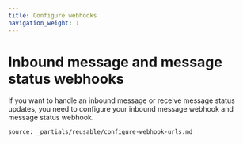 ```yaml
---
title: Configure webhooks
navigation_weight: 1
---
```


# Inbound message and message status webhooks

If you want to handle an inbound message or receive message status updates, you need to configure your inbound message webhook and message status webhook.

```partial
source: _partials/reusable/configure-webhook-urls.md
```
